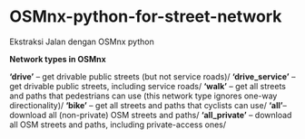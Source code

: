 # OSMnx-python-for-street-network
Ekstraksi Jalan dengan OSMnx python

**Network types in OSMnx** 
 
**‘drive’** – get drivable public streets (but not service roads)/
**‘drive_service’** – get drivable public streets, including service roads/
**‘walk’** – get all streets and paths that pedestrians can use (this network type ignores one-way directionality)/
**‘bike’** – get all streets and paths that cyclists can use/
**‘all’**– download all (non-private) OSM streets and paths/
**‘all_private’** – download all OSM streets and paths, including private-access ones/
